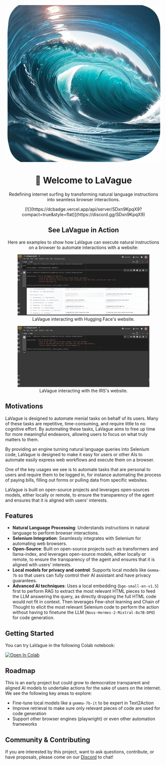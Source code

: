 <div align="center">
  <img src="static/logo.png" alt="LaVague Logo">
  <h1>🌊 Welcome to LaVague</h1>
  <p>Redefining internet surfing by transforming natural language instructions into seamless browser interactions.</p>
  [![](https://dcbadge.vercel.app/api/server/SDxn9KpqX9?compact=true&style=flat)](https://discord.gg/SDxn9KpqX9)
</div>
<div align="center">
  <h2>See LaVague in Action</h2>
  <p>Here are examples to show how LaVague can execute natural instructions on a browser to automate interactions with a website:</p>
  <figure>
    <img src="static/lavague_hf-speedup.gif" alt="LaVague Interaction Example" style="margin-right: 20px;">
    <figcaption>LaVague interacting with Hugging Face's website.</figcaption>
  </figure>
  <figure>
    <img src="static/lavague_irs.gif" alt="LaVague Workflow Example">
    <figcaption>LaVague interacting with the IRS's website.</figcaption>
  </figure>
</div>

## Motivations

LaVague is designed to automate menial tasks on behalf of its users. Many of these tasks are repetitive, time-consuming, and require little to no cognitive effort. By automating these tasks, LaVague aims to free up time for more meaningful endeavors, allowing users to focus on what truly matters to them.

By providing an engine turning natural language queries into Selenium code, LaVague is designed to make it easy for users or other AIs to automate easily express web workflows and execute them on a browser.

One of the key usages we see is to automate tasks that are personal to users and require them to be logged in, for instance automating the process of paying bills, filling out forms or pulling data from specific websites. 

LaVague is built on open-source projects and leverages open-sources models, either locally or remote, to ensure the transparency of the agent and ensures that it is aligned with users' interests.

## Features

- **Natural Language Processing**: Understands instructions in natural language to perform browser interactions.
- **Selenium Integration**: Seamlessly integrates with Selenium for automating web browsers.
- **Open-Source**: Built on open-source projects such as transformers and llama-index, and leverages open-source models, either locally or remote, to ensure the transparency of the agent and ensures that it is aligned with users' interests.
- **Local models for privacy and control**: Supports local models like ``Gemma-7b`` so that users can fully control their AI assistant and have privacy guarantees.
- **Advanced AI techniques**: Uses a local embedding (``bge-small-en-v1.5``) first to perform RAG to extract the most relevant HTML pieces to feed the LLM answering the query, as directly dropping the full HTML code would not fit in context. Then leverages Few-shot learning and Chain of Thought to elicit the most relevant Selenium code to perform the action without having to finetune the LLM (``Nous-Hermes-2-Mixtral-8x7B-DPO``) for code generation.

## Getting Started

You can try LaVague in the following Colab notebook:

[![Open In Colab](https://colab.research.google.com/assets/colab-badge.svg)](https://colab.research.google.com/github/dhuynh95/LaVague/blob/main/LaVague.ipynb)

## Roadmap

This is an early project but could grow to democratize transparent and aligned AI models to undertake actions for the sake of users on the internet.
We see the following key areas to explore:
- Fine-tune local models like a ``gemma-7b-it`` to be expert in Text2Action 
- Improve retrieval to make sure only relevant pieces of code are used for code generation
- Support other browser engines (playwright) or even other automation frameworks

## Community & Contributing

If you are interested by this project, want to ask questions, contribute, or have proposals, please come on our [Discord](https://discord.gg/SDxn9KpqX9) to chat!